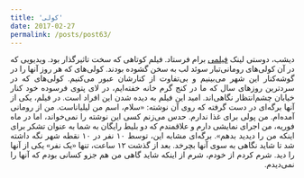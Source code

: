 ```yaml
---
title: 'کولی'
date: 2017-02-27
permalink: /posts/post63/
---
```

<div align="justify" dir="rtl" style="font-family:vazir;">

دیشب، دوستی لینک <a href="https://www.youtube.com/watch?v=5jUt1SSxerE&feature=youtu.be&fbclid=IwAR2Nk8PBfIT1qPJsIddb7fi73B5NuW3ACcxUBE2BaCNSp5_zUuuVzlAhats&ab_channel=Folkoperan">فیلمی</a> برام فرستاد. فیلم کوتاهی که سخت تاثیرگذار بود. ویدیویی که در آن کولی‌های رومانی‌تبار سوئد لب به سخن گشوده بودند. کولی‌های که هر روز آنها را در گوشه‌کنار این شهر می‌بینیم‌ و بی‌تفاوت از کنارشان عبور می‌کنیم. کولی‌های که در سردترین روزهای سال که ما در کنج گرم خانه خفته‌ایم، در لای پتوی فرسوده خود کنار خیابان چشم‌انتظار نگاهی‌اند. امید این فیلم به دیده شدن این افراد است. در فیلم، یکی از آنها برگه‌ای در دست گرفته که روی آن نوشته: «سلام، اسم من لیلیاناست. من از رومانی آمده‌ام. من پولی برای غذا ندارم. حدس می‌زنم کسی این نوشته را نمی‌خواند، اما در ماه فوریه، من اجرای نمایشی دارم و علاقمندم که دو بلیط رایگان به شما به عنوان تشکر برای اینکه من را دیدید بدهم». برگه‌ای مشابه این، توسط ۱۰ نفر در ۱۰ نقطه شهر نگه داشته شد تا شاید نگاهی به سوی آنها بچرخد. بعد از گذشت ۱۲ ساعت، تنها «یک نفر» یکی از آنها را دید. شرم کردم از خودم، شرم از اینکه شاید گاهی من هم جزو کسانی بودم که آنها را نمی‌دیدم.

</div>
